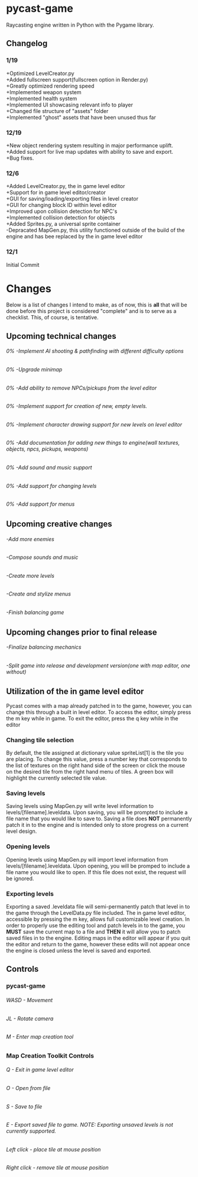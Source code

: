 # pycast-game
Raycasting engine written in Python with the Pygame library.

## Changelog
### 1/19
+Optimized LevelCreator.py  
+Added fullscreen support(fullscreen option in Render.py)  
+Greatly optimized rendering speed  
+Implemented weapon system  
+Implemented health system  
+Implemented UI showcasing relevant info to player  
+Changed file structure of "assets" folder  
+Implemented "ghost" assets that have been unused thus far  
### 12/19
+New object rendering system resulting in major performance uplift.  
+Added support for live map updates with ability to save and export.  
+Bug fixes.  
### 12/6
+Added LevelCreator.py, the in game level editor  
+Support for in game level editor/creator  
+GUI for saving/loading/exporting files in level creator  
+GUI for changing block ID within level editor  
+Improved upon collision detection for NPC's  
+Implemented collision detection for objects  
+Added Sprites.py, a universal sprite container  
-Depracated MapGen.py, this utility functioned outside of the build of the engine and has bee replaced by the in game level editor
### 12/1 
Initial Commit

# Changes
Below is a list of changes I intend to make, as of now, this is **all** that will be done before this project is considered "complete" and is to serve as a checklist.  This, of course, is tentative.  

## Upcoming technical changes
###### 0% -Implement AI shooting & pathfinding with different difficulty options
###### 0% -Upgrade minimap
###### 0% -Add ability to remove NPCs/pickups from the level editor
###### 0% -Implement support for creation of new, empty levels.
###### 0% -Implement character drawing support for new levels on level editor
###### 0% -Add documentation for adding new things to engine(wall textures, objects, npcs, pickups, weapons)
###### 0% -Add sound and music support
###### 0% -Add support for changing levels
###### 0% -Add support for menus

## Upcoming creative changes
###### -Add more enemies
###### -Compose sounds and music
###### -Create more levels
###### -Create and stylize menus
###### -Finish balancing game

## Upcoming changes prior to final release
###### -Finalize balancing mechanics
###### -Split game into release and development version(one with map editor, one without)

## Utilization of the in game level editor
Pycast comes with a map already patched in to the game, however, you can change this through a built in level editor.  To access the editor, simply press the m key while in game.  To exit the editor, press the q key while in the editor
### Changing tile selection
By default, the tile assigned at dictionary value spriteList[1] is the tile you are placing.  To change this value, press a number key that corresponds to the list of textures on the right hand side of the screen or click the mouse on the desired tile from the right hand menu of tiles.  A green box will highlight the currently selected tile value.
### Saving levels
Saving levels using MapGen.py will write level information to levels/[filename].leveldata.  Upon saving, you will be prompted to include a file name that you would like to save to.  Saving a file does **NOT** permanently patch it in to the engine and is intended only to store progress on a current level design.
### Opening levels
Opening levels using MapGen.py will import level information from levels/[filename].leveldata.  Upon opening, you will be promped to include a file name you would like to open.  If this file does not exist, the request will be ignored.
### Exporting levels
Exporting a saved .leveldata file will semi-permanently patch that level in to the game through the LevelData.py file included. The in game level editor, accessible by pressing the m key, allows full customizable level creation.  In order to properly use the editing tool and patch levels in to the game, you **MUST** save the current map to a file and **THEN** it will allow you to patch saved files in to the engine.  Editing maps in the editor will appear if you quit the editor and return to the game, however these edits will not appear once the engine is closed unless the level is saved and exported.

## Controls
### pycast-game
###### WASD - Movement
###### JL - Rotate camera
###### M - Enter map creation tool

### Map Creation Toolkit Controls
###### Q - Exit in game level editor
###### O - Open from file
###### S - Save to file
###### E - Export saved file to game. NOTE: Exporting unsaved levels is not currently supported.
###### Left click - place tile at mouse position
###### Right click - remove tile at mouse position
